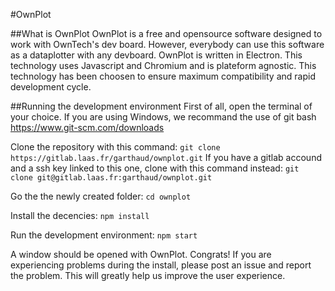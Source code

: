 #OwnPlot

##What is OwnPlot
OwnPlot is a free and opensource software designed to work with OwnTech's dev board.
However, everybody can use this software as a dataplotter with any devboard.
OwnPlot is written in Electron. This technology uses Javascript and Chromium and is plateform agnostic.
This technology has been choosen to ensure maximum compatibility and rapid development cycle.

##Running the development environment
First of all, open the terminal of your choice.
If you are using Windows, we recommand the use of git bash https://www.git-scm.com/downloads

Clone the repository with this command:
```git clone https://gitlab.laas.fr/garthaud/ownplot.git```
If you have a gitlab accound and a ssh key linked to this one, clone with this command instead:
```git clone git@gitlab.laas.fr:garthaud/ownplot.git```

Go the the newly created folder:
```cd ownplot```

Install the decencies:
```npm install```

Run the development environment:
```npm start```

A window should be opened with OwnPlot.
Congrats!
If you are experiencing problems during the install, please post an issue and report the problem. This will greatly help us improve the user experience.
